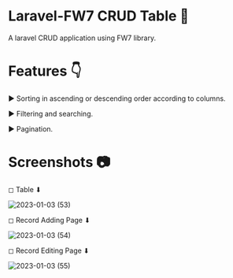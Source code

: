# Laravel-FW7 CRUD Table 📝
A laravel CRUD application using FW7 library.

# Features 👇

► Sorting in ascending or descending order according to columns.

► Filtering and searching.

► Pagination.

# Screenshots 📷

◻ Table ⬇

![2023-01-03 (53)](https://user-images.githubusercontent.com/86152924/210438150-26692750-8a51-46f7-9ca5-0e9b7d5e6ab9.png)

◻ Record Adding Page ⬇

![2023-01-03 (54)](https://user-images.githubusercontent.com/86152924/210438336-ca9a9549-a7fd-404d-a60c-a025fea42fb9.png)

◻ Record Editing Page ⬇

![2023-01-03 (55)](https://user-images.githubusercontent.com/86152924/210438368-e5fb0073-d454-4a71-a782-7e8e37d05406.png)
